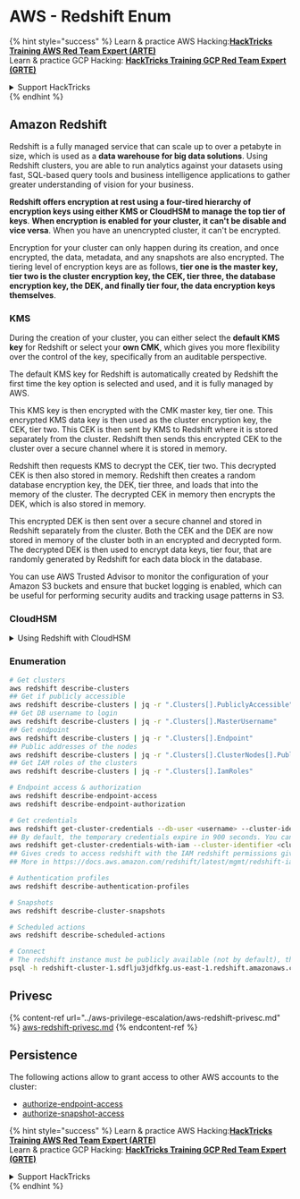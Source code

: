 # AWS - Redshift Enum

{% hint style="success" %}
Learn & practice AWS Hacking:<img src="../../../.gitbook/assets/image (1) (1) (1).png" alt="" data-size="line">[**HackTricks Training AWS Red Team Expert (ARTE)**](https://training.hacktricks.xyz/courses/arte)<img src="../../../.gitbook/assets/image (1) (1) (1).png" alt="" data-size="line">\
Learn & practice GCP Hacking: <img src="../../../.gitbook/assets/image (2).png" alt="" data-size="line">[**HackTricks Training GCP Red Team Expert (GRTE)**<img src="../../../.gitbook/assets/image (2).png" alt="" data-size="line">](https://training.hacktricks.xyz/courses/grte)

<details>

<summary>Support HackTricks</summary>

* Check the [**subscription plans**](https://github.com/sponsors/carlospolop)!
* **Join the** 💬 [**Discord group**](https://discord.gg/hRep4RUj7f) or the [**telegram group**](https://t.me/peass) or **follow** us on **Twitter** 🐦 [**@hacktricks\_live**](https://twitter.com/hacktricks_live)**.**
* **Share hacking tricks by submitting PRs to the** [**HackTricks**](https://github.com/carlospolop/hacktricks) and [**HackTricks Cloud**](https://github.com/carlospolop/hacktricks-cloud) github repos.

</details>
{% endhint %}

## Amazon Redshift

Redshift is a fully managed service that can scale up to over a petabyte in size, which is used as a **data warehouse for big data solutions**. Using Redshift clusters, you are able to run analytics against your datasets using fast, SQL-based query tools and business intelligence applications to gather greater understanding of vision for your business.

**Redshift offers encryption at rest using a four-tired hierarchy of encryption keys using either KMS or CloudHSM to manage the top tier of keys**. **When encryption is enabled for your cluster, it can't be disable and vice versa**. When you have an unencrypted cluster, it can't be encrypted.

Encryption for your cluster can only happen during its creation, and once encrypted, the data, metadata, and any snapshots are also encrypted. The tiering level of encryption keys are as follows, **tier one is the master key, tier two is the cluster encryption key, the CEK, tier three, the database encryption key, the DEK, and finally tier four, the data encryption keys themselves**.

### KMS

During the creation of your cluster, you can either select the **default KMS key** for Redshift or select your **own CMK**, which gives you more flexibility over the control of the key, specifically from an auditable perspective.

The default KMS key for Redshift is automatically created by Redshift the first time the key option is selected and used, and it is fully managed by AWS.

This KMS key is then encrypted with the CMK master key, tier one. This encrypted KMS data key is then used as the cluster encryption key, the CEK, tier two. This CEK is then sent by KMS to Redshift where it is stored separately from the cluster. Redshift then sends this encrypted CEK to the cluster over a secure channel where it is stored in memory.

Redshift then requests KMS to decrypt the CEK, tier two. This decrypted CEK is then also stored in memory. Redshift then creates a random database encryption key, the DEK, tier three, and loads that into the memory of the cluster. The decrypted CEK in memory then encrypts the DEK, which is also stored in memory.

This encrypted DEK is then sent over a secure channel and stored in Redshift separately from the cluster. Both the CEK and the DEK are now stored in memory of the cluster both in an encrypted and decrypted form. The decrypted DEK is then used to encrypt data keys, tier four, that are randomly generated by Redshift for each data block in the database.

You can use AWS Trusted Advisor to monitor the configuration of your Amazon S3 buckets and ensure that bucket logging is enabled, which can be useful for performing security audits and tracking usage patterns in S3.

### CloudHSM

<details>

<summary>Using Redshift with CloudHSM</summary>

When working with CloudHSM to perform your encryption, firstly you must set up a trusted connection between your HSM client and Redshift while using client and server certificates.

This connection is required to provide secure communications, allowing encryption keys to be sent between your HSM client and your Redshift clusters. Using a randomly generated private and public key pair, Redshift creates a public client certificate, which is encrypted and stored by Redshift. This must be downloaded and registered to your HSM client, and assigned to the correct HSM partition.

You must then configure Redshift with the following details of your HSM client: the HSM IP address, the HSM partition name, the HSM partition password, and the public HSM server certificate, which is encrypted by CloudHSM using an internal master key. Once this information has been provided, Redshift will confirm and verify that it can connect and access development partition.

If your internal security policies or governance controls dictate that you must apply key rotation, then this is possible with Redshift enabling you to rotate encryption keys for encrypted clusters, however, you do need to be aware that during the key rotation process, it will make a cluster unavailable for a very short period of time, and so it's best to only rotate keys as and when you need to, or if you feel they may have been compromised.

During the rotation, Redshift will rotate the CEK for your cluster and for any backups of that cluster. It will rotate a DEK for the cluster but it's not possible to rotate a DEK for the snapshots stored in S3 that have been encrypted using the DEK. It will put the cluster into a state of 'rotating keys' until the process is completed when the status will return to 'available'.

</details>

### Enumeration

```bash
# Get clusters
aws redshift describe-clusters
## Get if publicly accessible
aws redshift describe-clusters | jq -r ".Clusters[].PubliclyAccessible"
## Get DB username to login
aws redshift describe-clusters | jq -r ".Clusters[].MasterUsername"
## Get endpoint
aws redshift describe-clusters | jq -r ".Clusters[].Endpoint"
## Public addresses of the nodes
aws redshift describe-clusters | jq -r ".Clusters[].ClusterNodes[].PublicIPAddress"
## Get IAM roles of the clusters
aws redshift describe-clusters | jq -r ".Clusters[].IamRoles"

# Endpoint access & authorization
aws redshift describe-endpoint-access
aws redshift describe-endpoint-authorization

# Get credentials
aws redshift get-cluster-credentials --db-user <username> --cluster-identifier <cluster-id>
## By default, the temporary credentials expire in 900 seconds. You can optionally specify a duration between 900 seconds (15 minutes) and 3600 seconds (60 minutes).
aws redshift get-cluster-credentials-with-iam --cluster-identifier <cluster-id>
## Gives creds to access redshift with the IAM redshift permissions given to the current AWS account
## More in https://docs.aws.amazon.com/redshift/latest/mgmt/redshift-iam-access-control-identity-based.html

# Authentication profiles
aws redshift describe-authentication-profiles

# Snapshots
aws redshift describe-cluster-snapshots

# Scheduled actions
aws redshift describe-scheduled-actions

# Connect
# The redshift instance must be publicly available (not by default), the sg need to allow inbounds connections to the port and you need creds
psql -h redshift-cluster-1.sdflju3jdfkfg.us-east-1.redshift.amazonaws.com -U admin -d dev -p 5439
```

## Privesc

{% content-ref url="../aws-privilege-escalation/aws-redshift-privesc.md" %}
[aws-redshift-privesc.md](../aws-privilege-escalation/aws-redshift-privesc.md)
{% endcontent-ref %}

## Persistence

The following actions allow to grant access to other AWS accounts to the cluster:

* [authorize-endpoint-access](https://docs.aws.amazon.com/cli/latest/reference/redshift/authorize-endpoint-access.html)
* [authorize-snapshot-access](https://docs.aws.amazon.com/cli/latest/reference/redshift/authorize-snapshot-access.html)

{% hint style="success" %}
Learn & practice AWS Hacking:<img src="../../../.gitbook/assets/image (1) (1) (1).png" alt="" data-size="line">[**HackTricks Training AWS Red Team Expert (ARTE)**](https://training.hacktricks.xyz/courses/arte)<img src="../../../.gitbook/assets/image (1) (1) (1).png" alt="" data-size="line">\
Learn & practice GCP Hacking: <img src="../../../.gitbook/assets/image (2).png" alt="" data-size="line">[**HackTricks Training GCP Red Team Expert (GRTE)**<img src="../../../.gitbook/assets/image (2).png" alt="" data-size="line">](https://training.hacktricks.xyz/courses/grte)

<details>

<summary>Support HackTricks</summary>

* Check the [**subscription plans**](https://github.com/sponsors/carlospolop)!
* **Join the** 💬 [**Discord group**](https://discord.gg/hRep4RUj7f) or the [**telegram group**](https://t.me/peass) or **follow** us on **Twitter** 🐦 [**@hacktricks\_live**](https://twitter.com/hacktricks_live)**.**
* **Share hacking tricks by submitting PRs to the** [**HackTricks**](https://github.com/carlospolop/hacktricks) and [**HackTricks Cloud**](https://github.com/carlospolop/hacktricks-cloud) github repos.

</details>
{% endhint %}
